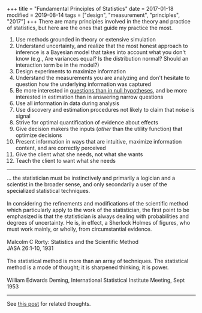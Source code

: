 +++
title = "Fundamental Principles of Statistics"
date = 2017-01-18
modified = 2019-08-14
tags = ["design", "measurement", "principles", "2017"]
+++
There are many principles involved in the theory and practice of statistics, but
here are the ones that guide my practice the most.

1.  Use methods grounded in theory or extensive simulation
2.  Understand uncertainty, and realize that the most honest approach to inference is a Bayesian model that takes into account what you don't know (e.g., Are variances equal?  Is the distribution normal? Should an interaction term be in the model?)
3.  Design experiments to maximize information
4.  Understand the measurements you are analyzing and don't hesitate to
    question how the underlying information was captured
5.  Be more interested in [questions than in null hypotheses](http://clinchem.aaccjnls.org/content/56/7/1080), and be more
    interested in estimation than in answering narrow questions
6.  Use all information in data during analysis
7.  Use discovery and estimation procedures not likely to claim that
    noise is signal
8.  Strive for optimal quantification of evidence about effects
9.  Give decision makers the inputs (*other* than the utility function)
    that optimize decisions
10. Present information in ways that are intuitive, maximize information
    content, and are correctly perceived
11. Give the client what she needs, not what she wants
12. Teach the client to want what she needs

-----

<p class="rquote">
... the statistician must be instinctively and primarily a logician and a scientist in the broader sense, and only secondarily a user of the specialized statistical techniques.
<br><br>
In considering the refinements and modifications of the scientific method which particularly apply to the work of the statistician, the first point to be emphasized is that the statistician is always dealing with probabilities and degrees of uncertainty.  He is, in effect, a Sherlock Holmes of figures, who must work mainly, or wholly, from circumstantial evidence.
<br><br>
Malcolm C Rorty: Statistics and the Scientific Method<br>JASA 26:1-10,
1931
<br><br>
The statistical method is more than an array of techniques. The statistical method is a mode of thought; it is sharpened thinking; it is power.
<br><br>
William Edwards Deming, International Statistical Institute Meeting, Sept 1953
</p>

-----
See [this post](/post/improve-research) for related thoughts.

